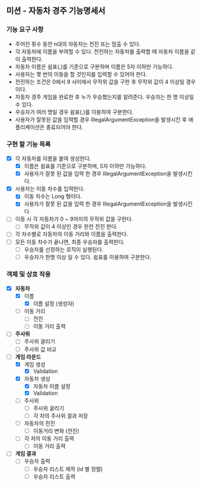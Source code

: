 ## 미션 - 자동차 경주 기능명세서

### 기능 요구 사항
* 주어진 횟수 동안 n대의 자동차는 전진 또는 멈출 수 있다.
* 각 자동차에 이름을 부여할 수 있다. 전진하는 자동차를 출력할 때 자동차 이름을 같이 출력한다.
* 자동차 이름은 쉼표(,)를 기준으로 구분하며 이름은 5자 이하만 가능하다.
* 사용자는 몇 번의 이동을 할 것인지를 입력할 수 있어야 한다.
* 전진하는 조건은 0에서 9 사이에서 무작위 값을 구한 후 무작위 값이 4 이상일 경우이다.
* 자동차 경주 게임을 완료한 후 누가 우승했는지를 알려준다. 우승자는 한 명 이상일 수 있다.
* 우승자가 여러 명일 경우 쉼표(,)를 이용하여 구분한다.
* 사용자가 잘못된 값을 입력할 경우 IllegalArgumentException을 발생시킨 후 애플리케이션은 종료되어야 한다.

### 구현 할 기능 목록
- [x] 각 자동차를 이름을 붙여 생성한다.
  - [x] 이름은 쉼표를 기준으로 구분하며, 5자 이하만 가능하다.
  - [x] 사용자가 잘못 된 값을 입력 한 경우 IllegalArgumentException을 발생시킨다.
- [x] 사용자는 이동 차수를 입력한다.
  - [x] 이동 차수는 Long 형이다.
  - [x] 사용자가 잘못 된 값을 입력 한 경우 IllegalArgumentException을 발생시킨다.
- [ ] 이동 시 각 자동차가 0 ~ 9까지의 무작위 값을 구한다.
  - [ ] 무작위 값이 4 이상인 경우 한칸 전진 한다.
- [ ] 각 차수별로 자동차의 이동 거리와 이름을 출력한다.
- [ ] 모든 이동 차수가 끝나면, 최종 우승자를 출력한다.
  - [ ] 우승자를 선정하는 로직이 실행된다.
  - [ ] 우승자가 한명 이상 일 수 있다. 쉼표를 이용하여 구분한다.

### 객체 및 상호 작용

- [x] **자동차**
  - [x] 이름
    - [x] 이름 설정 (생성자)
  - [ ] 이동 거리
    - [ ] 전진
    - [ ] 이동 거리 출력

- [ ] **주사위**
  - [ ] 주사위 굴리기
  - [ ] 주사위 값 비교

- [ ] **게임 라운드**
  - [x] 게임 생성
    - [x] Validation
  - [x] 자동차 생성 
    - [x] 자동차 이름 설정
    - [x] Validation
  - [ ] 주사위
    - [ ] 주사위 굴리기
    - [ ] 각 차의 주사위 결과 저장
  - [ ] 자동차의 전진
    - [ ] 이동거리 변화 (전진)
  - [ ] 각 차의 이동 거리 출력
      - [ ] 이동 거리 출력

- [ ] **게임 결과**
  - [ ] 우승자 출력
    - [ ] 우승자 리스트 제작 (id 별 정렬)
    - [ ] 우승자 리스트 출력